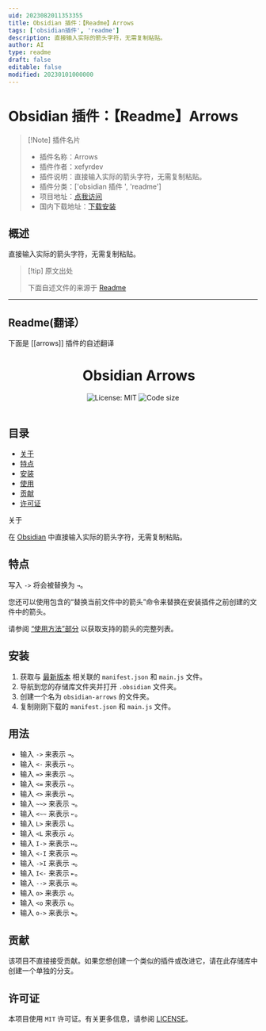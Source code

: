 ```yaml
---
uid: 2023082011353355
title: Obsidian 插件：【Readme】Arrows
tags: ['obsidian插件', 'readme']
description: 直接输入实际的箭头字符，无需复制粘贴。
author: AI
type: readme
draft: false
editable: false
modified: 20230101000000
---
```


# Obsidian 插件：【Readme】Arrows

> [!Note] 插件名片
> - 插件名称：Arrows
> - 插件作者：xefyrdev
> - 插件说明：直接输入实际的箭头字符，无需复制粘贴。
> - 插件分类：['obsidian 插件 ', 'readme']
> - 项目地址：[点我访问](https://github.com/xefyrdev/obsidian-arrows)
> - 国内下载地址：[下载安装](https://pkmer.cn/products/plugin/pluginMarket/?arrows)

## 概述

直接输入实际的箭头字符，无需复制粘贴。

> [!tip] 原文出处
>
>下面自述文件的来源于 [Readme](https://ghproxy.net/https://raw.githubusercontent.com/xefyrdev/obsidian-arrows/master/README.md)
>

---

## Readme(翻译）

下面是 [[arrows]] 插件的自述翻译

<!-- 感谢shd101wy，可以在没有下划线的情况下制作h1和h2；请参见https://github.com/shd101wyy/markdown-preview-enhanced/issues/185#issuecomment-1373553815 -->

<div id="user-content-toc" align="center">
  <div>
    <ul>
    <summary style="list-style: none;">
      <h1>Obsidian Arrows</h1>
    </summary>
    </ul>
  </div>
  <div>
    <div>
      <img src="https://img.shields.io/badge/License-MIT-d64f00" alt="License: MIT">
      <img src="https://img.shields.io/github/languages/code-size/xefyrdev/obsidian-arrows" alt="Code size">
    </div>
  </div>
</div>

<br>

## 目录

<!-- 要生成目录，您可以使用类似 https://derlin.github.io/bitdowntoc/ 的工具。这只是一个占位符。-->

<!-- TOC 开始（由 https://github.com/derlin/bitdowntoc 生成）-->

- [关于](#about)
- [特点](#features)
- [安装](#installation)
- [使用](#usage)
- [贡献](#contributing)
- [许可证](#license)

<!-- TOC 结束 -->

关于

在 [Obsidian](https://obsidian.md/) 中直接输入实际的箭头字符，无需复制粘贴。

## 特点

写入 `->` 将会被替换为 `→`。

您还可以使用包含的“替换当前文件中的箭头”命令来替换在安装插件之前创建的文件中的箭头。

请参阅 [“使用方法”部分](#usage) 以获取支持的箭头的完整列表。

## 安装

1. 获取与 [最新版本](https://github.com/xefyrdev/obsidian-arrows/releases) 相关联的 `manifest.json` 和 `main.js` 文件。
2. 导航到您的存储库文件夹并打开 `.obsidian` 文件夹。
3. 创建一个名为 `obsidian-arrows` 的文件夹。
4. 复制刚刚下载的 `manifest.json` 和 `main.js` 文件。

## 用法

- 输入 `->` 来表示 `→`。
- 输入 `<-` 来表示 `←`。
- 输入 `=>` 来表示 `⇒`。
- 输入 `<=` 来表示 `⇐`。
- 输入 `<>` 来表示 `↔`。
- 输入 `~~>` 来表示 `↝`。
- 输入 `<~~` 来表示 `↜`。
- 输入 `L>` 来表示 `↳`。
- 输入 `<L` 来表示 `↲`。
- 输入 `I->` 来表示 `↦`。
- 输入 `<-I` 来表示 `↤`。
- 输入 `->I` 来表示 `⇥`。
- 输入 `I<-` 来表示 `⇤`。
- 输入 `-->` 来表示 `⇉`。
- 输入 `o>` 来表示 `↺`。
- 输入 `<o` 来表示 `↻`。
- 输入 `o->` 来表示 `↬`。

## 贡献

该项目不直接接受贡献。如果您想创建一个类似的插件或改进它，请在此存储库中创建一个单独的分支。

## 许可证

本项目使用 `MIT` 许可证。有关更多信息，请参阅 [LICENSE](LICENSE)。
